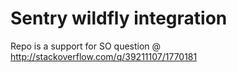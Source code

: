 # Sentry wildfly integration
Repo is a support for SO question @ http://stackoverflow.com/q/39211107/1770181
